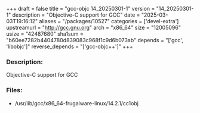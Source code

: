 +++
draft = false
title = "gcc-objc 14_20250301-1"
version = "14_20250301-1"
description = "Objective-C support for GCC"
date = "2025-03-03T19:16:12"
aliases = "/packages/10527"
categories = ['devel-extra']
upstreamurl = "http://gcc.gnu.org"
arch = "x86_64"
size = "12005096"
usize = "42487680"
sha1sum = "b60ee7282b4404780d839083c968f1c9d6b073ab"
depends = "['gcc', 'libobjc']"
reverse_depends = "['gcc-objc++']"
+++
### Description: 
Objective-C support for GCC

### Files: 
* /usr/lib/gcc/x86_64-frugalware-linux/14.2.1/cc1obj
